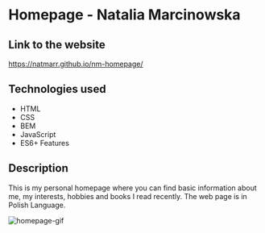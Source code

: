 # Homepage - Natalia Marcinowska 
## Link to the website
https://natmarr.github.io/nm-homepage/
## Technologies used
- HTML
- CSS
- BEM
- JavaScript
- ES6+ Features
## Description
This is my personal homepage where you can find basic information about me, my interests, hobbies and books I read recently. The web page is in Polish Language. 

![homepage-gif](https://s10.gifyu.com/images/homepage.gif)


